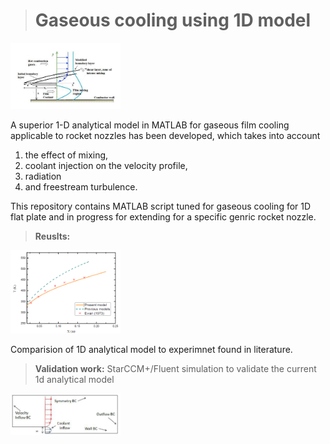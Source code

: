 ># Gaseous cooling using 1D model 

<img src="cooling.png" width="35%" />

A superior 1-D analytical model in MATLAB for  gaseous film cooling applicable to rocket nozzles has been developed, which takes into account
1) the effect of mixing,
2) coolant injection on the velocity profile,
3) radiation 
4) and freestream turbulence.


This repository contains MATLAB script tuned for gaseous cooling for 1D flat plate and in progress for extending for a specific genric rocket nozzle.

>**Reuslts:**
<img src="comp.PNG" width="35%" />

Comparision of 1D analytical model to experimnet found in literature.

>**Validation work:**
StarCCM+/Fluent simulation to validate the current 1d analytical model
<img src="fluent.PNG" width="35%" />



